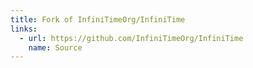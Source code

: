 ```yaml
---
title: Fork of InfiniTimeOrg/InfiniTime
links:
  - url: https://github.com/InfiniTimeOrg/InfiniTime
    name: Source
---
```

